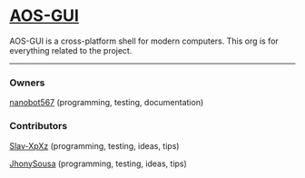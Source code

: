 # [AOS-GUI](https://github.com/aos-gui/aos-gui/)
AOS-GUI is a cross-platform shell for modern computers. This org is for everything related to the project.

---

### Owners

[nanobot567](https://github.com/nanobot567) (programming, testing, documentation)

### Contributors

[Slav-XpXz](https://github.com/Slav-XpXz) (programming, testing, ideas, tips)

[JhonySousa](https://github.com/JhonySousa) (programming, testing, ideas, tips)
